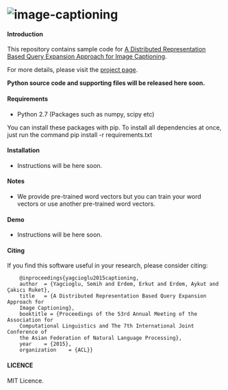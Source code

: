 # ![image-captioning](https://dl.dropboxusercontent.com/u/16169065/header.png)

#### Introduction

This repository contains sample code for [A Distributed Representation Based Query Expansion Approach for Image Captioning](http://www.semihyagcioglu.com/projects/image-captioning).

For more details, please visit the [project page](http://www.semihyagcioglu.com/projects/image-captioning).

**Python source code and supporting files will be released here soon.**

#### Requirements

- Python 2.7 (Packages such as numpy, scipy etc)

You can install these packages with pip. To install all dependencies at once, just run the command pip install -r requirements.txt

#### Installation

- Instructions will be here soon.

#### Notes

- We provide pre-trained word vectors but you can train your word vectors or use another pre-trained word vectors. 

#### Demo

- Instructions will be here soon.

#### Citing

If you find this software useful in your research, please consider citing:

		@inproceedings{yagcioglu2015captioning,
		author 	= {Yagcioglu, Semih and Erdem, Erkut and Erdem, Aykut and Çakıcı Ruket},
		title 	= {A Distributed Representation Based Query Expansion Approach for
		Image Captioning},
		booktitle = {Proceedings of the 53rd Annual Meeting of the Association for
		Computational Linguistics and The 7th International Joint Conference of
		the Asian Federation of Natural Language Processing},
		year 	= {2015},
		organization 	= {ACL}}

#### LICENCE

MIT Licence.